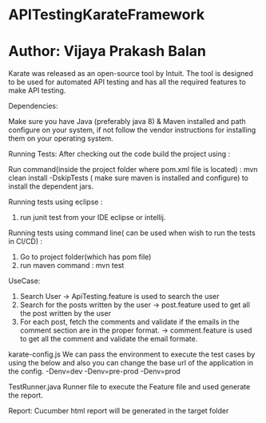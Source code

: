 # APITestingKarateFramework
# Author: Vijaya Prakash Balan



Karate was released as an open-source tool by Intuit. 
The tool is designed to be used for automated API testing and has all the required features to make API testing.



Dependencies:

Make sure you have Java (preferably java 8) & Maven installed and path configure on your system, if not follow the vendor instructions for installing them on your operating system.

Running Tests:
After checking out the code build the project using :

Run command(inside the project folder where pom.xml file is located) : mvn clean install -DskipTests ( make sure maven is installed and configure) to install the dependent jars.

Running tests using eclipse :

1. run junit test from your IDE eclipse or intellij.

Running tests using command line( can be used when wish to run the tests in CI/CD) :

1. Go to project folder(which has pom file)
2. run maven command : mvn test

UseCase:
1. Search User -> ApiTesting.feature is used to search the user 
2. Search for the posts written by the user -> post.feature used to get all the post written by the user
3. For each post, fetch the comments and validate if the emails in the comment
section are in the proper format. -> comment.feature is used to get all the comment and validate the email formate.

karate-config.js
We can pass the environment to execute the test cases by using  the below and also you can change the base url of the application in the config.
-Denv=dev
-Denv=pre-prod
-Denv=prod

TestRunner.java
Runner file to execute the Feature file and used generate the report.

Report:
Cucumber html report will be generated in the target folder
